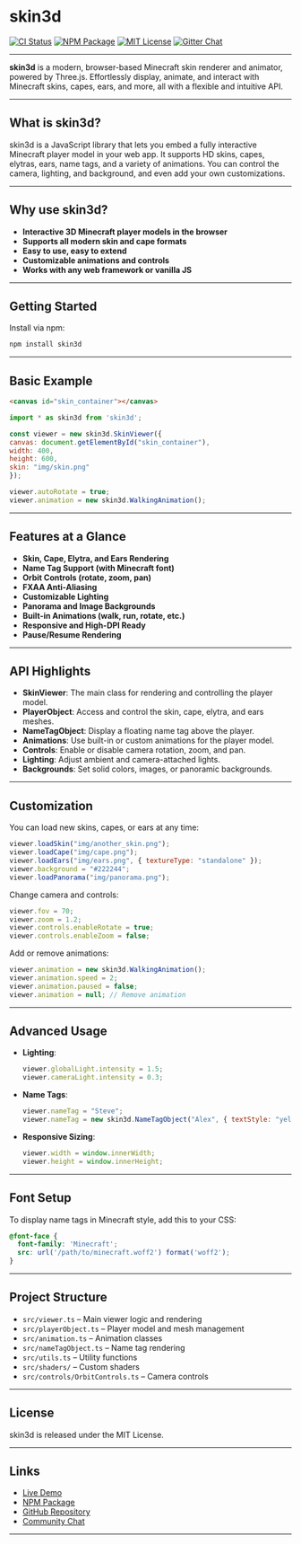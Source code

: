 # skin3d

[![CI Status](https://img.shields.io/github/actions/workflow/status/cosmic-fi/skin3d/ci.yaml?branch=main&label=CI&logo=github&style=flat-square)](https://github.com/cosmic-fi/skin3d/actions?query=workflow:CI)
[![NPM Package](https://img.shields.io/npm/v/skin3d.svg?style=flat-square)](https://www.npmjs.com/package/skin3d)
[![MIT License](https://img.shields.io/badge/license-MIT-yellowgreen.svg?style=flat-square)](https://github.com/cosmic-fi/skin3d/blob/main/LICENSE)
[![Gitter Chat](https://img.shields.io/gitter/room/TechnologyAdvice/Stardust.svg?style=flat-square)](https://matrix.to/#/#skin3d:gitter.im)

---

**skin3d** is a modern, browser-based Minecraft skin renderer and animator, powered by Three.js. Effortlessly display, animate, and interact with Minecraft skins, capes, ears, and more, all with a flexible and intuitive API.

---

## What is skin3d?

skin3d is a JavaScript library that lets you embed a fully interactive Minecraft player model in your web app. It supports HD skins, capes, elytras, ears, name tags, and a variety of animations. You can control the camera, lighting, and background, and even add your own customizations.

---

## Why use skin3d?

- **Interactive 3D Minecraft player models in the browser**
- **Supports all modern skin and cape formats**
- **Easy to use, easy to extend**
- **Customizable animations and controls**
- **Works with any web framework or vanilla JS**

---

## Getting Started

Install via npm:

```sh
npm install skin3d
```

---

## Basic Example

```html
<canvas id="skin_container"></canvas>
```
```js
import * as skin3d from 'skin3d';

const viewer = new skin3d.SkinViewer({
canvas: document.getElementById("skin_container"),
width: 400,
height: 600,
skin: "img/skin.png"
});

viewer.autoRotate = true;
viewer.animation = new skin3d.WalkingAnimation();
```

---

## Features at a Glance

- **Skin, Cape, Elytra, and Ears Rendering**
- **Name Tag Support (with Minecraft font)**
- **Orbit Controls (rotate, zoom, pan)**
- **FXAA Anti-Aliasing**
- **Customizable Lighting**
- **Panorama and Image Backgrounds**
- **Built-in Animations (walk, run, rotate, etc.)**
- **Responsive and High-DPI Ready**
- **Pause/Resume Rendering**

---

## API Highlights

- **SkinViewer**: The main class for rendering and controlling the player model.
- **PlayerObject**: Access and control the skin, cape, elytra, and ears meshes.
- **NameTagObject**: Display a floating name tag above the player.
- **Animations**: Use built-in or custom animations for the player model.
- **Controls**: Enable or disable camera rotation, zoom, and pan.
- **Lighting**: Adjust ambient and camera-attached lights.
- **Backgrounds**: Set solid colors, images, or panoramic backgrounds.

---

## Customization

You can load new skins, capes, or ears at any time:

```js
viewer.loadSkin("img/another_skin.png");
viewer.loadCape("img/cape.png");
viewer.loadEars("img/ears.png", { textureType: "standalone" });
viewer.background = "#222244";
viewer.loadPanorama("img/panorama.png");
```

Change camera and controls:

```js
viewer.fov = 70;
viewer.zoom = 1.2;
viewer.controls.enableRotate = true;
viewer.controls.enableZoom = false;
```

Add or remove animations:

```js
viewer.animation = new skin3d.WalkingAnimation();
viewer.animation.speed = 2;
viewer.animation.paused = false;
viewer.animation = null; // Remove animation
```

---

## Advanced Usage

- **Lighting**:  
  ```js
  viewer.globalLight.intensity = 1.5;
  viewer.cameraLight.intensity = 0.3;
  ```

- **Name Tags**:  
  ```js
  viewer.nameTag = "Steve";
  viewer.nameTag = new skin3d.NameTagObject("Alex", { textStyle: "yellow" });
  ```

- **Responsive Sizing**:  
  ```js
  viewer.width = window.innerWidth;
  viewer.height = window.innerHeight;
  ```

---

## Font Setup

To display name tags in Minecraft style, add this to your CSS:

```css
@font-face {
  font-family: 'Minecraft';
  src: url('/path/to/minecraft.woff2') format('woff2');
}
```

---

## Project Structure

- `src/viewer.ts` – Main viewer logic and rendering
- `src/playerObject.ts` – Player model and mesh management
- `src/animation.ts` – Animation classes
- `src/nameTagObject.ts` – Name tag rendering
- `src/utils.ts` – Utility functions
- `src/shaders/` – Custom shaders
- `src/controls/OrbitControls.ts` – Camera controls

---

## License

skin3d is released under the MIT License.

---

## Links

- [Live Demo](https://skin3d.netlify.app/)
- [NPM Package](https://www.npmjs.com/package/skin3d)
- [GitHub Repository](https://github.com/cosmic-fi/skin3d)
- [Community Chat](https://matrix.to/#/#skin3d:gitter.im)

---
